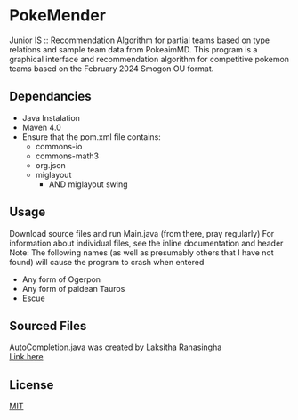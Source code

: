 # PokeMender

Junior IS :: Recommendation Algorithm for partial teams based on type relations and sample team data from PokeaimMD.
This program is a graphical interface and recommendation algorithm for competitive pokemon teams based on the February 2024 Smogon OU format.

## Dependancies

- Java Instalation
- Maven 4.0
- Ensure that the pom.xml file contains:
  - commons-io
  - commons-math3
  - org.json
  - miglayout
    - AND miglayout swing

## Usage

Download source files and run Main.java (from there, pray regularly)
For information about individual files, see the inline documentation and header
<br>
Note: The following names (as well as presumably others that I have not found) will cause the program to crash when entered

- Any form of Ogerpon
- Any form of paldean Tauros
- Escue

## Sourced Files

AutoCompletion.java was created by Laksitha Ranasingha<br>
[Link here](https://stackoverflow.com/questions/16418925/using-jcombobox-as-a-search)

## License

[MIT](https://choosealicense.com/licenses/mit/)
